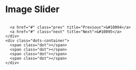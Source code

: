 <!DOCTYPE html>
<html lang="en">
  <head>
    <meta charset="UTF-8" />
    <meta name="viewport" content="width=device-width, initial-scale=1.0" />
    <title>Image Slider</title>
    <style>
      @keyframes fade {
  0% {
    opacity: 0;
  }

  100% {
    opacity: 1;
  }
}

* {
  padding: 0;
  border: 0;
  box-sizing: border-box;
}

body {
  height: 100%;
}

body h1 {
  text-align: center;
}

.slide-container {
  display: flex;
  justify-content: center;
  align-items: center;
  max-width: 1000px;
  margin: auto;
  position: relative;
}

.slide-container .slide {
  display: none;
  width: 100%;
}

.slide-container .slide.fade {
  animation: fade 0.5s cubic-bezier(0.55, 0.085, 0.68, 0.53) both;
}

.slide-container .slide img {
  width: 100%;
}
    </style>
  </head>
  <body>
    <h1>Image Slider</h1>
    <div class="slide-container">
       <div class="slide fade">
        <img src='https://encrypted-tbn0.gstatic.com/images?q=tbn:ANd9GcSpoWsSiuhYOJtYLjVk0UAOhgqmflXVJ-sySg&usqp=CAU' alt=''>
      </div>
      <div class="slide fade">
        <img src='https://stayglam.com/wp-content/uploads/2019/03/Unique-Braided-Bob-1.jpg' alt=''>
      </div>
      <div class="slide fade">
        <img src='https://encrypted-tbn0.gstatic.com/images?q=tbn:ANd9GcQ2ICBDGvOSu2CoitjJhapgyuv2Kri23ahrZw&usqp=CAU' alt=''>
      </div>
      <div class="slide fade">
        <img src='https://leurr.com/wp-content/uploads/2022/07/266841304_455196606225068_8172323916080847629_n-819x1024.jpg' alt=''>
      </div>
       <div class="slide fade">
        <img src='https://encrypted-tbn0.gstatic.com/images?q=tbn:ANd9GcTMSY7xegHGC79yWQSLRu7t4zz98PBgTVd3aSai2_HnR-xspQahcsTo50VBf4yzfDw325k&usqp=CAU' alt=''>
      </div>
       <div class="slide fade">
        <img src='https://i.pinimg.com/originals/b9/c2/11/b9c2110b35633120b06d7b8f4aba83db.jpg' alt=''>
      </div>

      <a href="#" class="prev" title="Previous">&#10094</a>
      <a href="#" class="next" title="Next">&#10095</a>
    </div>
    <div class="dots-container">
      <span class="dot"></span>
      <span class="dot"></span>
      <span class="dot"></span>
      <span class="dot"></span>
    </div>
  </body>
</html>

